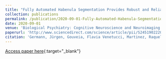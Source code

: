 ```yaml
---
title: "Fully Automated Habenula Segmentation Provides Robust and Reliable Volume Estimation Across Large Magnetic Resonance Imaging Datasets, Suggesting Intriguing Developmental Trajectories in Psychiatric Disease"
collection: publications
permalink: /publication/2020-09-01-Fully-Automated-Habenula-Segmentation-Provides-Robust-and-Reliable-Volume-Estimation-Across-Large-Magnetic-Resonance-Imaging-Datasets-Suggesting-Intriguing-Developmental-Trajectories-in-Psychiatric-Disease
date: 2020-09-01
venue: 'Biological Psychiatry: Cognitive Neuroscience and Neuroimaging'
paperurl: 'http://www.sciencedirect.com/science/article/pii/S2451902220300227'
citation: 'Germann, Jürgen, Gouveia, Flavia Venetucci, Martinez, Raquel C R, Zanetti, Marcus Vinicius, de Souza Duran, Fábio Luís, Chaim-Avancini, Tiffany M, Serpa, Mauricio H, Chakravarty, M Mallar, <b>Devenyi, Gabriel A</b>, &quot;Fully Automated Habenula Segmentation Provides Robust and Reliable Volume Estimation Across Large Magnetic Resonance Imaging Datasets, Suggesting Intriguing Developmental Trajectories in Psychiatric Disease.&quot; Biological Psychiatry: Cognitive Neuroscience and Neuroimaging, 2020.'
---
```

[Access paper here](http://www.sciencedirect.com/science/article/pii/S2451902220300227){:target="_blank"}
